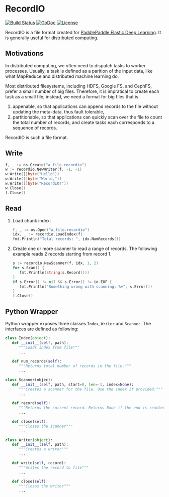 # RecordIO

[![Build Status](https://travis-ci.org/wangkuiyi/recordio.svg?branch=develop)](https://travis-ci.org/wangkuiyi/recordio) [![GoDoc](https://godoc.org/github.com/wangkuiyi/recordio?status.svg)](https://godoc.org/github.com/wangkuiyi/recordio) [![License](https://img.shields.io/badge/license-Apache%202-blue.svg)](LICENSE)

RecordIO is a file format created for [PaddlePaddle Elastic Deep Learning](https://kubernetes.io/blog/2017/12/paddle-paddle-fluid-elastic-learning/).  It is generally useful for distributed computing.

## Motivations

In distributed computing, we often need to dispatch tasks to worker processes.  Usually, a task is defined as a parition of the input data, like what MapReduce and distributed machine learning do.

Most distributed filesystems, including HDFS, Google FS, and CephFS, prefer a small number of big files.  Therefore, it is impratical to create each task as a small file; instead, we need a format for big files that is

1. appenable, so that applications can append records to the file without updating the meta-data, thus fault tolerable,
1. partitionable, so that applications can quickly scan over the file to count the total number of records, and create tasks each corresponds to a sequence of records.

RecordIO is such a file format.

## Write

```go
f, _ := os.Create("a_file.recordio")
w := recordio.NewWriter(f, -1, -1)
w.Write([]byte("Hello"))
w.Write([]byte("World,"))
w.Write([]byte("RecordIO!"))
w.Close()
f.Close()
```

## Read

1. Load chunk index:

   ```go
   f, _ := os.Open("a_file.recordio")
   idx, _ := recordio.LoadIndex(f)
   fmt.Println("Total records: ", idx.NumRecords())
   ```

2. Create one or more scanner to read a range of records.  The
   following example reads 2 records starting from record 1.

   ```go
   s := recordio.NewScanner(f, idx, 1, 2)
   for s.Scan() {
      fmt.Println(string(s.Record()))
   }
   if s.Error() != nil && s.Error() != io.EOF {
      fmt.Println("Something wrong with scanning: %v", s.Error())
   }
   f.Close()
   ```

## Python Wrapper

Python wrapper exposes three classes `Index`, `Writer` and `Scanner`. The interfaces are defined as following:

```python
class Index(object):
   def __init__(self, path):
      """Loads index from file"""
      ...
   
   def num_records(self):
      """Returns total number of records in the file."""
      ...

class Scanner(objec):
   def __init__(self, path, start=0, len=-1, index=None):
      """Creates a scanner for the file. Use the index if provided."""
      ...
   
   def record(self):
      """Returns the current record. Returns None if the end is reached"""
      ...

   def close(self):
      """Closes the scanner"""
      ...

class Writer(object):
   def __init__(self, path):
      """Creates a writer"""
      ...

   def write(self, record):
      """Writes the record to file"""
      ...

   def close(self):
      """Closes the writer"""
      ...
```
